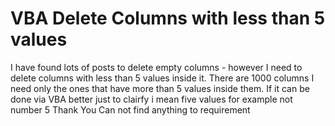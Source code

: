 
# VBA Delete Columns with less than 5 values

I have found lots of posts to delete empty columns - however I need to delete columns with less than 5 values inside it.
There are 1000 columns I need only the ones that have more than 5 values inside them.
If it can be done via VBA better
just to clairfy i mean five values for example not number 5
Thank You
Can not find anything to requirement

        